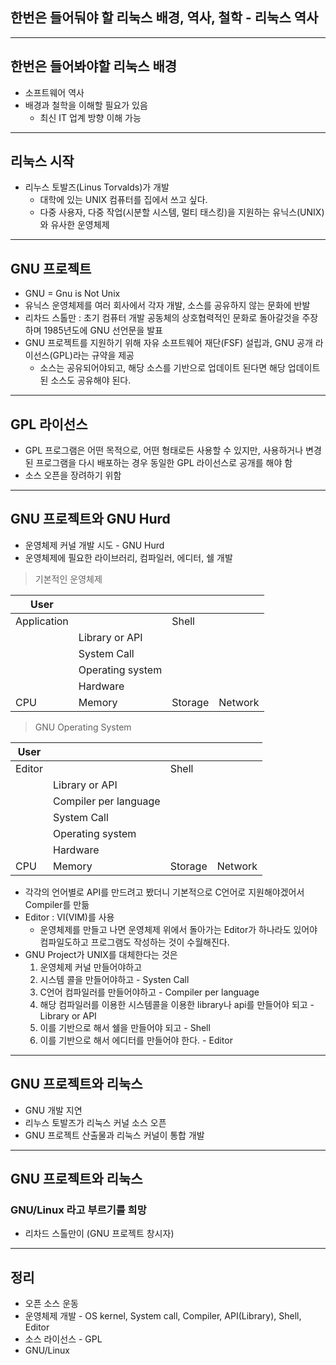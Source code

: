 ## 한번은 들어둬야 할 리눅스 배경, 역사, 철학 - 리눅스 역사

---
## 한번은 들어봐야할 리눅스 배경
* 소프트웨어 역사
* 배경과 철학을 이해할 필요가 있음
    + 최신 IT 업계 방향 이해 가능

---
## 리눅스 시작
* 리누스 토발즈(Linus Torvalds)가 개발
    + 대학에 있는 UNIX 컴퓨터를 집에서 쓰고 싶다.
    + 다중 사용자, 다중 작업(시분할 시스템, 멀티 태스킹)을 지원하는 유닉스(UNIX)와 유사한 운영체제

---
## GNU 프로젝트
* GNU = Gnu is Not Unix
* 유닉스 운영체제를 여러 회사에서 각자 개발, 소스를 공유하지 않는 문화에 반발
* 리차드 스톨만 : 초기 컴퓨터 개발 공동체의 상호협력적인 문화로 돌아갈것을 주장하며 1985년도에 GNU 선언문을 발표
* GNU 프로젝트를 지원하기 위해 자유 소프트웨어 재단(FSF) 설립과, GNU 공개 라이선스(GPL)라는 규약을 제공
    + 소스는 공유되어야되고, 해당 소스를 기반으로 업데이트 된다면 해당 업데이트된 소스도 공유해야 된다.

---
## GPL 라이선스
* GPL 프로그램은 어떤 목적으로, 어떤 형태로든 사용할 수 있지만, 사용하거나 변경된 프로그램을 다시 배포하는 경우 동일한 GPL 라이선스로 공개를 해야 함
* 소스 오픈을 장려하기 위함

---
## GNU 프로젝트와 GNU Hurd
* 운영체제 커널 개발 시도 - GNU Hurd
* 운영체제에 필요한 라이브러리, 컴파일러, 에디터, 쉘 개발

> 기본적인 운영체제

| User             |        |         |         |
|------------------|--------|---------|---------|
| Application      |        | Shell   |         |
|| Library or API  |        |         |         |
|| System Call     |        |         |         |
|| Operating system|        |         |         |
|| Hardware        |        |         |         |
| CPU              | Memory | Storage | Network |

> GNU Operating System

| User                  |        |         |         |
|-----------------------|--------|---------|---------|
| Editor                |        | Shell   |         |
|| Library or API       |        |         |         |
|| Compiler per language|        |         |         |
|| System Call          |        |         |         |
|| Operating system     |        |         |         |
|| Hardware             |        |         |         |
| CPU                   | Memory | Storage | Network |

* 각각의 언어별로 API를 만드려고 봤더니 기본적으로 C언어로 지원해야겠어서 Compiler를 만듦
* Editor : VI(VIM)를 사용
    + 운영체제를 만들고 나면 운영체제 위에서 돌아가는 Editor가 하나라도 있어야 컴파일도하고 프로그램도 작성하는 것이 수월해진다.
* GNU Project가 UNIX를 대체한다는 것은
    1. 운영체제 커널 만들어야하고
    2. 시스템 콜을 만들어야하고 - Systen Call
    3. C언어 컴파일러를 만들어야하고 - Compiler per language
    4. 해당 컴파일러를 이용한 시스템콜을 이용한 library나 api를 만들어야 되고 - Library or API
    5. 이를 기반으로 해서 쉘을 만들어야 되고 - Shell
    6. 이를 기반으로 해서 에디터를 만들어야 한다. - Editor

---
## GNU 프로젝트와 리눅스
* GNU 개발 지연
* 리누스 토발즈가 리눅스 커널 소스 오픈
* GNU 프로젝트 산출물과 리눅스 커널이 통합 개발

---
## GNU 프로젝트와 리눅스
### GNU/Linux 라고 부르기를 희망
* 리차드 스톨만이 (GNU 프로젝트 창시자)

---
## 정리
* 오픈 소스 운동
* 운영체제 개발 - OS kernel, System call, Compiler, API(Library), Shell, Editor
* 소스 라이선스 - GPL
* GNU/Linux